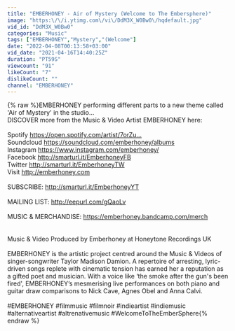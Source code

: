 ```yaml
---
title: "EMBERHONEY - Air of Mystery (Welcome to The Embersphere)"
image: "https:\/\/i.ytimg.com\/vi\/DdM3X_W0Bw0\/hqdefault.jpg"
vid_id: "DdM3X_W0Bw0"
categories: "Music"
tags: ["EMBERHONEY","Mystery","(Welcome"]
date: "2022-04-08T00:13:58+03:00"
vid_date: "2021-04-16T14:40:25Z"
duration: "PT59S"
viewcount: "91"
likeCount: "7"
dislikeCount: ""
channel: "EMBERHONEY"
---
```

{% raw %}EMBERHONEY performing different parts to a new theme called 'Air of Mystery' in the studio...<br />DISCOVER more from the Music &amp; Video Artist EMBERHONEY here:<br /><br />Spotify <a rel="nofollow" target="blank" href="https://open.spotify.com/artist/7orZu...​">https://open.spotify.com/artist/7orZu...​</a><br />Soundcloud <a rel="nofollow" target="blank" href="https://soundcloud.com/emberhoney/albums​">https://soundcloud.com/emberhoney/albums​</a><br />Instagram <a rel="nofollow" target="blank" href="https://www.instagram.com/emberhoney/​">https://www.instagram.com/emberhoney/​</a><br />Facebook <a rel="nofollow" target="blank" href="http://smarturl.it/EmberhoneyFB​">http://smarturl.it/EmberhoneyFB​</a><br />Twitter <a rel="nofollow" target="blank" href="http://smarturl.it/EmberhoneyTW​">http://smarturl.it/EmberhoneyTW​</a><br />Visit <a rel="nofollow" target="blank" href="http://emberhoney.com​">http://emberhoney.com​</a><br /><br />SUBSCRIBE: <a rel="nofollow" target="blank" href="http://smarturl.it/EmberhoneyYT​">http://smarturl.it/EmberhoneyYT​</a><br /><br />MAILING LIST: <a rel="nofollow" target="blank" href="http://eepurl.com/gQaoLv​">http://eepurl.com/gQaoLv​</a><br /><br />MUSIC &amp; MERCHANDISE: <a rel="nofollow" target="blank" href="https://emberhoney.bandcamp.com/merch​">https://emberhoney.bandcamp.com/merch​</a><br /><br /><br />Music &amp; Video Produced by Emberhoney at Honeytone Recordings UK<br /><br />EMBERHONEY is the artistic project centred around the Music &amp; Videos of singer-songwriter Taylor Madison Damion. A repertoire of arresting, lyric-driven songs replete with cinematic tension has earned her a reputation as a gifted poet and musician. With a voice like ‘the smoke after the gun's been fired', EMBERHONEY’s mesmerising live performances on both piano and guitar draw comparisons to Nick Cave, Agnes Obel and Anna Calvi.<br /><br />#EMBERHONEY #filmmusic #filmnoir #indieartist #indiemusic #alternativeartist #altrenativemusic #WelcomeToTheEmberSphere{% endraw %}

